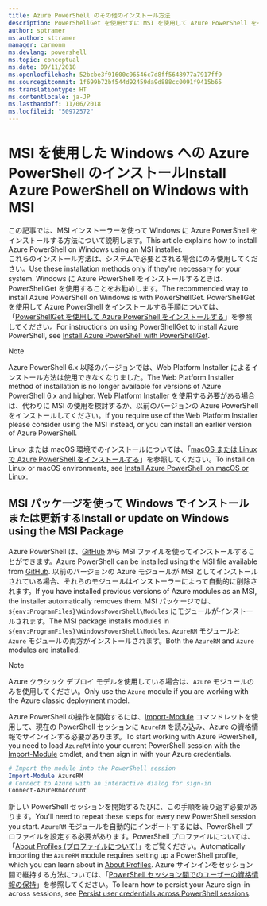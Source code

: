 ```yaml
---
title: Azure PowerShell のその他のインストール方法
description: PowerShellGet を使用せずに MSI を使用して Azure PowerShell をインストールする方法
author: sptramer
ms.author: sttramer
manager: carmonm
ms.devlang: powershell
ms.topic: conceptual
ms.date: 09/11/2018
ms.openlocfilehash: 52bcbe3f91600c96546c7d8ff5648977a7917ff9
ms.sourcegitcommit: 1f699b72bf544d92459da9d888cc0091f9415b65
ms.translationtype: HT
ms.contentlocale: ja-JP
ms.lasthandoff: 11/06/2018
ms.locfileid: "50972572"
---
```

# <a name="install-azure-powershell-on-windows-with-msi"></a><span data-ttu-id="961ee-103">MSI を使用した Windows への Azure PowerShell のインストール</span><span class="sxs-lookup"><span data-stu-id="961ee-103">Install Azure PowerShell on Windows with MSI</span></span>

<span data-ttu-id="961ee-104">この記事では、MSI インストーラーを使って Windows に Azure PowerShell をインストールする方法について説明します。</span><span class="sxs-lookup"><span data-stu-id="961ee-104">This article explains how to install Azure PowerShell on Windows using an MSI installer.</span></span>  
<span data-ttu-id="961ee-105">これらのインストール方法は、システムで必要とされる場合にのみ使用してください。</span><span class="sxs-lookup"><span data-stu-id="961ee-105">Use these installation methods only if they're necessary for your system.</span></span> <span data-ttu-id="961ee-106">Windows に Azure PowerShell をインストールするときは、PowerShellGet を使用することをお勧めします。</span><span class="sxs-lookup"><span data-stu-id="961ee-106">The recommended way to install Azure PowerShell on Windows is with PowerShellGet.</span></span> <span data-ttu-id="961ee-107">PowerShellGet を使用して Azure PowerShell をインストールする手順については、「[PowerShellGet を使用して Azure PowerShell をインストールする](install-azurerm-ps.md)」を参照してください。</span><span class="sxs-lookup"><span data-stu-id="961ee-107">For instructions on using PowerShellGet to install Azure PowerShell, see [Install Azure PowerShell with PowerShellGet](install-azurerm-ps.md).</span></span>

> [!NOTE]
> <span data-ttu-id="961ee-108">Azure PowerShell 6.x 以降のバージョンでは、Web Platform Installer によるインストール方法は使用できなくなりました。</span><span class="sxs-lookup"><span data-stu-id="961ee-108">The Web Platform Installer method of installation is no longer available for versions of Azure PowerShell 6.x and higher.</span></span> <span data-ttu-id="961ee-109">Web Platform Installer を使用する必要がある場合は、代わりに MSI の使用を検討するか、以前のバージョンの Azure PowerShell をインストールしてください。</span><span class="sxs-lookup"><span data-stu-id="961ee-109">If you require use of the Web Platform Installer please consider using the MSI instead, or you can install an earlier version of Azure PowerShell.</span></span>

<span data-ttu-id="961ee-110">Linux または macOS 環境でのインストールについては、「[macOS または Linux で Azure PowerShell をインストールする](install-azurermps-maclinux.md)」を参照してください。</span><span class="sxs-lookup"><span data-stu-id="961ee-110">To install on Linux or macOS environments, see [Install Azure PowerShell on macOS or Linux](install-azurermps-maclinux.md).</span></span>

## <a name="install-or-update-on-windows-using-the-msi-package"></a><span data-ttu-id="961ee-111">MSI パッケージを使って Windows でインストールまたは更新する</span><span class="sxs-lookup"><span data-stu-id="961ee-111">Install or update on Windows using the MSI Package</span></span>

<span data-ttu-id="961ee-112">Azure PowerShell は、[GitHub](https://github.com/Azure/azure-powershell/releases/latest) から MSI ファイルを使ってインストールすることができます。</span><span class="sxs-lookup"><span data-stu-id="961ee-112">Azure PowerShell can be installed using the MSI file available from [GitHub](https://github.com/Azure/azure-powershell/releases/latest).</span></span> <span data-ttu-id="961ee-113">以前のバージョンの Azure モジュールが MSI としてインストールされている場合、それらのモジュールはインストーラーによって自動的に削除されます。</span><span class="sxs-lookup"><span data-stu-id="961ee-113">If you have installed previous versions of Azure modules as an MSI, the installer automatically removes them.</span></span> <span data-ttu-id="961ee-114">MSI パッケージでは、`${env:ProgramFiles}\WindowsPowerShell\Modules` にモジュールがインストールされます。</span><span class="sxs-lookup"><span data-stu-id="961ee-114">The MSI package installs modules in `${env:ProgramFiles}\WindowsPowerShell\Modules`.</span></span> <span data-ttu-id="961ee-115">`AzureRM` モジュールと `Azure` モジュールの両方がインストールされます。</span><span class="sxs-lookup"><span data-stu-id="961ee-115">Both the `AzureRM` and `Azure` modules are installed.</span></span>

> [!NOTE]
> <span data-ttu-id="961ee-116">Azure クラシック デプロイ モデルを使用している場合は、`Azure` モジュールのみを使用してください。</span><span class="sxs-lookup"><span data-stu-id="961ee-116">Only use the `Azure` module if you are working with the Azure classic deployment model.</span></span>

<span data-ttu-id="961ee-117">Azure PowerShell の操作を開始するには、[Import-Module](/powershell/module/Microsoft.PowerShell.Core/Import-Module) コマンドレットを使用して、現在の PowerShell セッションに `AzureRM` を読み込み、Azure の資格情報でサインインする必要があります。</span><span class="sxs-lookup"><span data-stu-id="961ee-117">To start working with Azure PowerShell, you need to load `AzureRM` into your current PowerShell session with the [Import-Module](/powershell/module/Microsoft.PowerShell.Core/Import-Module) cmdlet, and then sign in with your Azure credentials.</span></span>

```powershell
# Import the module into the PowerShell session
Import-Module AzureRM
# Connect to Azure with an interactive dialog for sign-in
Connect-AzureRmAccount
```

<span data-ttu-id="961ee-118">新しい PowerShell セッションを開始するたびに、この手順を繰り返す必要があります。</span><span class="sxs-lookup"><span data-stu-id="961ee-118">You'll need to repeat these steps for every new PowerShell session you start.</span></span> <span data-ttu-id="961ee-119">`AzureRM` モジュールを自動的にインポートするには、PowerShell プロファイルを設定する必要があります。PowerShell プロファイルについては、「[About Profiles (プロファイルについて)](/powershell/module/microsoft.powershell.core/about/about_profiles)」をご覧ください。</span><span class="sxs-lookup"><span data-stu-id="961ee-119">Automatically importing the `AzureRM` module requires setting up a PowerShell profile, which you can learn about in [About Profiles](/powershell/module/microsoft.powershell.core/about/about_profiles).</span></span>
<span data-ttu-id="961ee-120">Azure サインインをセッション間で維持する方法については、「[PowerShell セッション間でのユーザーの資格情報の保持](context-persistence.md)」を参照してください。</span><span class="sxs-lookup"><span data-stu-id="961ee-120">To learn how to persist your Azure sign-in across sessions, see [Persist user credentials across PowerShell sessions](context-persistence.md).</span></span>

